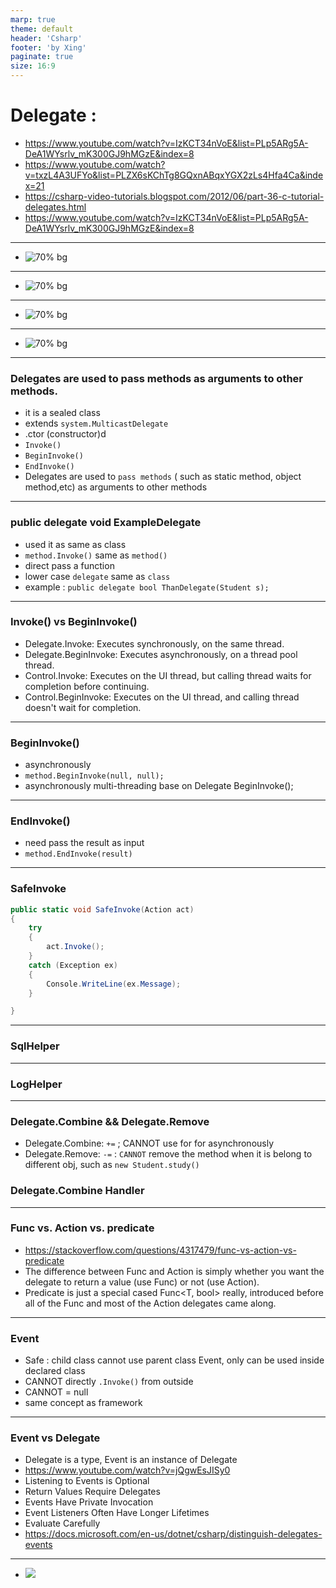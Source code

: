 ```yaml
---
marp: true
theme: default
header: 'Csharp'
footer: 'by Xing'
paginate: true
size: 16:9
---
```


<!--
_backgroundColor: white
_color: black
-->

# Delegate :

- https://www.youtube.com/watch?v=IzKCT34nVoE&list=PLp5ARg5A-DeA1WYsrlv_mK300GJ9hMGzE&index=8
- https://www.youtube.com/watch?v=txzL4A3UFYo&list=PLZX6sKChTg8GQxnABqxYGX2zLs4Hfa4Ca&index=21
- https://csharp-video-tutorials.blogspot.com/2012/06/part-36-c-tutorial-delegates.html
- https://www.youtube.com/watch?v=IzKCT34nVoE&list=PLp5ARg5A-DeA1WYsrlv_mK300GJ9hMGzE&index=8

---

- ![70% bg](del.png)

---

- ![70% bg](del2.png)

---

- ![70% bg](del3.png)

---

- ![70% bg](del4.png)

---

### Delegates are used to pass methods as arguments to other methods.

- it is a sealed class
- extends `system.MulticastDelegate`
- .ctor (constructor)d
- `Invoke()`
- `BeginInvoke()`
- `EndInvoke()`
- Delegates are used to `pass methods` ( such as static method, object method,etc) as arguments to other methods

---

### public delegate void ExampleDelegate

- used it as same as class
- `method.Invoke()` same as `method()`
- direct pass a function
- lower case `delegate` same as `class`
- example : `public delegate bool ThanDelegate(Student s);`

---

### Invoke() vs BeginInvoke()

- Delegate.Invoke: Executes synchronously, on the same thread.
- Delegate.BeginInvoke: Executes asynchronously, on a thread pool thread.
- Control.Invoke: Executes on the UI thread, but calling thread waits for completion before continuing.
- Control.BeginInvoke: Executes on the UI thread, and calling thread doesn't wait for completion.

---

### BeginInvoke()

- asynchronously
- `method.BeginInvoke(null, null);`
- asynchronously multi-threading base on Delegate BeginInvoke();

---

### EndInvoke()

- need pass the result as input
- `method.EndInvoke(result)`

---

### SafeInvoke

```C#
public static void SafeInvoke(Action act)
{
    try
    {
        act.Invoke();
    }
    catch (Exception ex)
    {
        Console.WriteLine(ex.Message);
    }

}
```

---

### SqlHelper

---

### LogHelper

---

### Delegate.Combine && Delegate.Remove

- Delegate.Combine: `+=` ; CANNOT use for for asynchronously
- Delegate.Remove: `-=` : `CANNOT` remove the method when it is belong to different obj, such as `new Student.study()`

### Delegate.Combine Handler

---

### Func vs. Action vs. predicate

- https://stackoverflow.com/questions/4317479/func-vs-action-vs-predicate
- The difference between Func and Action is simply whether you want the delegate to return a value (use Func) or not (use Action).
- Predicate is just a special cased Func<T, bool> really, introduced before all of the Func and most of the Action delegates came along.

---

### Event

- Safe : child class cannot use parent class Event, only can be used inside declared class
- CANNOT directly `.Invoke()` from outside
- CANNOT = null
- same concept as framework

---

### Event vs Delegate

- Delegate is a type, Event is an instance of Delegate
- https://www.youtube.com/watch?v=jQgwEsJISy0
- Listening to Events is Optional
- Return Values Require Delegates
- Events Have Private Invocation
- Event Listeners Often Have Longer Lifetimes
- Evaluate Carefully
- https://docs.microsoft.com/en-us/dotnet/csharp/distinguish-delegates-events

---

- ![](win.png)
